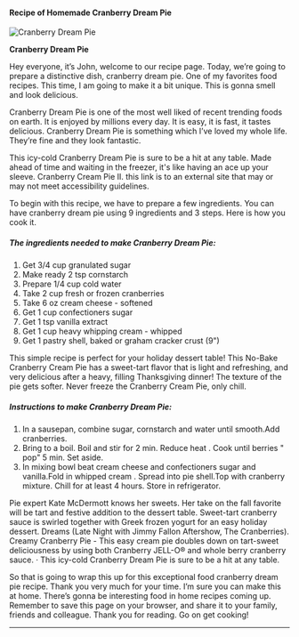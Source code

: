             

#### Recipe of Homemade Cranberry Dream Pie

![Cranberry Dream Pie](https://img-global.cpcdn.com/recipes/4789023309561856/751x532cq70/cranberry-dream-pie-recipe-main-photo.jpg)

**Cranberry Dream Pie**

Hey everyone, it’s John, welcome to our recipe page. Today, we’re going to prepare a distinctive dish, cranberry dream pie. One of my favorites food recipes. This time, I am going to make it a bit unique. This is gonna smell and look delicious.

Cranberry Dream Pie is one of the most well liked of recent trending foods on earth. It is enjoyed by millions every day. It is easy, it is fast, it tastes delicious. Cranberry Dream Pie is something which I’ve loved my whole life. They’re fine and they look fantastic.

This icy-cold Cranberry Dream Pie is sure to be a hit at any table. Made ahead of time and waiting in the freezer, it's like having an ace up your sleeve. Cranberry Cream Pie II. this link is to an external site that may or may not meet accessibility guidelines.

To begin with this recipe, we have to prepare a few ingredients. You can have cranberry dream pie using 9 ingredients and 3 steps. Here is how you cook it.

##### The ingredients needed to make Cranberry Dream Pie:

1.  Get 3/4 cup granulated sugar
2.  Make ready 2 tsp cornstarch
3.  Prepare 1/4 cup cold water
4.  Take 2 cup fresh or frozen cranberries
5.  Take 6 oz cream cheese - softened
6.  Get 1 cup confectioners sugar
7.  Get 1 tsp vanilla extract
8.  Get 1 cup heavy whipping cream - whipped
9.  Get 1 pastry shell, baked or graham cracker crust (9")

This simple recipe is perfect for your holiday dessert table! This No-Bake Cranberry Cream Pie has a sweet-tart flavor that is light and refreshing, and very delicious after a heavy, filling Thanksgiving dinner! The texture of the pie gets softer. Never freeze the Cranberry Cream Pie, only chill.

##### Instructions to make Cranberry Dream Pie:

1.  In a sausepan, combine sugar, cornstarch and water until smooth.Add cranberries.
2.  Bring to a boil. Boil and stir for 2 min. Reduce heat . Cook until berries " pop" 5 min. Set aside.
3.  In mixing bowl beat cream cheese and confectioners sugar and vanilla.Fold in whipped cream . Spread into pie shell.Top with cranberry mixture. Chill for at least 4 hours. Store in refrigerator.

Pie expert Kate McDermott knows her sweets. Her take on the fall favorite will be tart and festive addition to the dessert table. Sweet-tart cranberry sauce is swirled together with Greek frozen yogurt for an easy holiday dessert. Dreams (Late Night with Jimmy Fallon Aftershow, The Cranberries). Creamy Cranberry Pie - This easy cream pie doubles down on tart-sweet deliciousness by using both Cranberry JELL-O® and whole berry cranberry sauce. · This icy-cold Cranberry Dream Pie is sure to be a hit at any table.

So that is going to wrap this up for this exceptional food cranberry dream pie recipe. Thank you very much for your time. I’m sure you can make this at home. There’s gonna be interesting food in home recipes coming up. Remember to save this page on your browser, and share it to your family, friends and colleague. Thank you for reading. Go on get cooking!

* * *